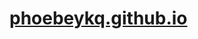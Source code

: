 # <a href="https://phoebeykq.github.io" target="_blank">phoebeykq.github.io</a>

<!--
# About Me 🌈
<a href="https://codepen.io/phoebeykq/embed/BaVxMJY?default-tab=result" target="_blank">codepen.io/phoebeykq/full/BaVxMJY</a>

# Countdown Timer 🚀
<a href="https://codepen.io/phoebeykq/embed/ZEombXK?default-tab=result" target="_blank">codepen.io/phoebeykq/full/ZEombXK</a>

# iPhone Calculator 🧮
<a href="https://codepen.io/phoebeykq/embed/vYpqQMO?default-tab=result" target="_blank">codepen.io/phoebeykq/full/vYpqQMO</a>
-->

<!--
### Hi there 👋
-->

<!--
**phoebeykq/phoebeykq** is a ✨ _special_ ✨ repository because its `README.md` (this file) appears on your GitHub profile.

Here are some ideas to get you started:

- 🔭 I’m currently working on ...
- 🌱 I’m currently learning ...
- 👯 I’m looking to collaborate on ...
- 🤔 I’m looking for help with ...
- 💬 Ask me about ...
- 📫 How to reach me: ...
- 😄 Pronouns: ...
- ⚡ Fun fact: ...
-->
